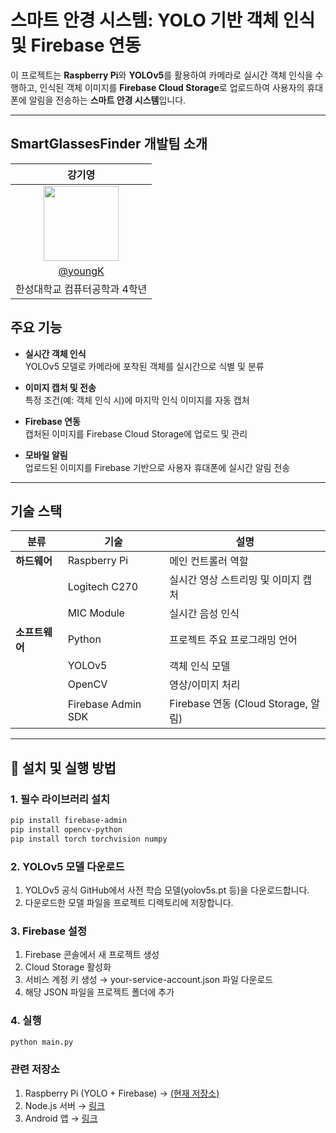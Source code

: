 # 스마트 안경 시스템: YOLO 기반 객체 인식 및 Firebase 연동  

이 프로젝트는 **Raspberry Pi**와 **YOLOv5**를 활용하여 카메라로 실시간 객체 인식을 수행하고, 인식된 객체 이미지를 **Firebase Cloud Storage**로 업로드하여 사용자의 휴대폰에 알림을 전송하는 **스마트 안경 시스템**입니다.  

---

## SmartGlassesFinder 개발팀 소개
| 강기영 |
|:---:|
| <img src="https://github.com/kang0048.png" width="120" height="120"/> | 
| [@youngK](https://github.com/Kang0048)|
| 한성대학교 컴퓨터공학과 4학년 |


##  주요 기능  

- **실시간 객체 인식**  
  YOLOv5 모델로 카메라에 포착된 객체를 실시간으로 식별 및 분류  

- **이미지 캡처 및 전송**  
  특정 조건(예: 객체 인식 시)에 마지막 인식 이미지를 자동 캡처  

- **Firebase 연동**  
  캡처된 이미지를 Firebase Cloud Storage에 업로드 및 관리  

- **모바일 알림**  
  업로드된 이미지를 Firebase 기반으로 사용자 휴대폰에 실시간 알림 전송  

---

## 기술 스택  

| 분류         | 기술                          | 설명                                       |
|------------- |-------------------------------|------------------------------------------- |
| **하드웨어** | Raspberry Pi                  | 메인 컨트롤러 역할                           |
|              | Logitech C270                 | 실시간 영상 스트리밍 및 이미지 캡처           |
|              | MIC Module                    | 실시간 음성 인식                            |
| **소프트웨어** | Python                         | 프로젝트 주요 프로그래밍 언어              |
|              | YOLOv5                        | 객체 인식 모델                             |
|              | OpenCV                        | 영상/이미지 처리                           |
|              | Firebase Admin SDK            | Firebase 연동 (Cloud Storage, 알림)        |

---

## 🚀 설치 및 실행 방법  

### 1. 필수 라이브러리 설치  

```bash
pip install firebase-admin
pip install opencv-python
pip install torch torchvision numpy
```
### 2. YOLOv5 모델 다운로드
1. YOLOv5 공식 GitHub에서 사전 학습 모델(yolov5s.pt 등)을 다운로드합니다.
2. 다운로드한 모델 파일을 프로젝트 디렉토리에 저장합니다.

### 3. Firebase 설정
1. Firebase 콘솔에서 새 프로젝트 생성
2. Cloud Storage 활성화
3. 서비스 계정 키 생성 → your-service-account.json 파일 다운로드
4. 해당 JSON 파일을 프로젝트 폴더에 추가

### 4. 실행
```bash
python main.py
```




### 관련 저장소
1. Raspberry Pi (YOLO + Firebase) → [(현재 저장소)](https://github.com/Kang0048/SmartGlassesFinderRaspberryPi)
2. Node.js 서버 → [링크](https://github.com/Kang0048/SmartGlassesFinderNode.js)
3. Android 앱 → [링크](https://github.com/Kang0048/SmartGlassesFinder)
